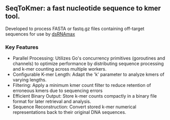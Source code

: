 ## SeqToKmer: a fast nucleotide sequence to kmer tool.        

Developed to process FASTA or fastq.gz files containing off-target sequences for use by [dsRNAmax](https://github.com/sfletc/dsRNAmax)


### Key Features

- Parallel Processing: Utilizes Go's concurrency primitives (goroutines and channels) to optimize performance by distributing sequence processing and k-mer counting across multiple workers.
- Configurable K-mer Length: Adapt the 'k' parameter to analyze kmers of varying lengths.
- Filtering: Apply a minimum kmer count filter to reduce retention of erroneous kmers due to sequencing errors
- Efficient Binary Output: Store k-mer counts compactly in a binary file format for later retrieval and analysis.
- Sequence Reconstruction: Convert stored k-mer numerical representations back to their original DNA sequences.